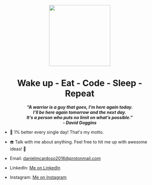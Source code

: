 <div id="header" align="center">
  <img src="https://media.giphy.com/media/v1.Y2lkPTc5MGI3NjExOGw4ZTY3YXlrdHpicHpkdGJ3dm13ZTZrc3JlcHNvcmd4aDYzczc5cyZlcD12MV9pbnRlcm5hbF9naWZfYnlfaWQmY3Q9Zw/Ah3zHH7hvsSB2/giphy.gif" width="200"/>
</div>

  <h1 align="center">
    Wake up - Eat - Code - Sleep - Repeat
  </h1>
  <p align="center">
    <strong>
      <i>
        “A warrior is a guy that goes, I’m here again today. 
        <br> I’ll be here again tomorrow and the next day. 
        <br> It’s a person who puts no limit on what’s possible.” 
        <br>- David Goggins
      </i>
    </strong>
  </p>
  
  - :seedling: 1% better every single day! That's my motto.
  
  - :phone: Talk with me about anything. Feel free to hit me up with awesome ideas! :exploding_head:
  - Email: danielmcardoso2016@protonmail.com
  - LinkedIn: <a href="https://www.linkedin.com/in/daniel-cardoso-052b9721a/" target="_blank">Me on LinkedIn</a>
  - Instagram: <a href="https://www.instagram.com/danielmc_23/">Me on Instagram</a>
